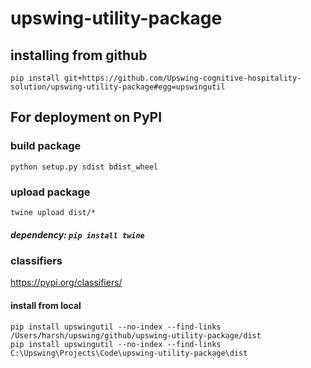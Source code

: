 # upswing-utility-package

## installing from github
```
pip install git+https://github.com/Upswing-cognitive-hospitality-solution/upswing-utility-package#egg=upswingutil
```

## For deployment on PyPI
### build package
```python setup.py sdist bdist_wheel```

### upload package
```twine upload dist/*```
##### dependency: ```pip install twine```

### classifiers
https://pypi.org/classifiers/


#### install from local
```
pip install upswingutil --no-index --find-links /Users/harsh/upswing/github/upswing-utility-package/dist
pip install upswingutil --no-index --find-links C:\Upswing\Projects\Code\upswing-utility-package\dist   

```